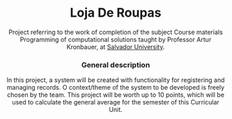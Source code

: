 <div align="center">
   <h1> Loja De Roupas </h1>
  <p>Project referring to the work of completion of the subject Course materials Programming of computational solutions taught by Professor Artur Kronbauer, at <a href="https://www.unifacs.br">Salvador University</a>.</p>
   <h3>General description</h3>
<p>In this project, a system will be created with functionality for registering and managing records. O
context/theme of the system to be developed is freely chosen by the team.
This project will be worth up to 10 points, which will be used to calculate the general average for the semester
of this Curricular Unit.</p>
 </div>

